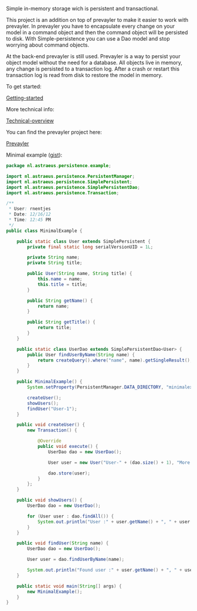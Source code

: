Simple in-memory storage wich is persistent and transactional.

This project is an addition on top of prevayler to make it easier to work with prevayler. In prevayler you have to encapsulate every change on your model in a command object and then the command object will be persisted to disk. With Simple-persistence you can use a Dao model and stop worrying about command objects.

At the back-end prevayler is still used. Prevayler is a way to persist your object model without the need for a database. All objects live in memory, any change is persisted to a transaction log. After a crash or restart this transaction log is read from disk to restore the model in memory.

To get started:

[Getting-started](https://github.com/rnentjes/Simple-persistence/wiki/Getting-started)

More technical info:

[Technical-overview](https://github.com/rnentjes/Simple-persistence/wiki/Technical-overview)

You can find the prevayler project here:

[Prevayler](https://github.com/jsampson/prevayler)

Minimal example ([gist](https://gist.github.com/4306814)):

```java
package nl.astraeus.persistence.example;

import nl.astraeus.persistence.PersistentManager;
import nl.astraeus.persistence.SimplePersistent;
import nl.astraeus.persistence.SimplePersistentDao;
import nl.astraeus.persistence.Transaction;

/**
 * User: rnentjes
 * Date: 12/16/12
 * Time: 12:45 PM
 */
public class MinimalExample {

    public static class User extends SimplePersistent {
        private final static long serialVersionUID = 1L;

        private String name;
        private String title;

        public User(String name, String title) {
            this.name = name;
            this.title = title;
        }

        public String getName() {
            return name;
        }

        public String getTitle() {
            return title;
        }
    }

    public static class UserDao extends SimplePersistentDao<User> {
        public User findUserByName(String name) {
            return createQuery().where("name", name).getSingleResult();
        }
    }

    public MinimalExample() {
        System.setProperty(PersistentManager.DATA_DIRECTORY, "minimalexample");

        createUser();
        showUsers();
        findUser("User-1");
    }

    public void createUser() {
        new Transaction() {

            @Override
            public void execute() {
                UserDao dao = new UserDao();

                User user = new User("User-" + (dao.size() + 1), "More data here");

                dao.store(user);
            }
        };
    }

    public void showUsers() {
        UserDao dao = new UserDao();

        for (User user : dao.findAll()) {
            System.out.println("User :" + user.getName() + ", " + user.getTitle());
        }
    }

    public void findUser(String name) {
        UserDao dao = new UserDao();

        User user = dao.findUserByName(name);

        System.out.println("Found user :" + user.getName() + ", " + user.getTitle());
    }

    public static void main(String[] args) {
        new MinimalExample();
    }
}
```
